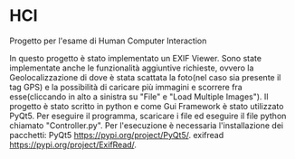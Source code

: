 # HCI
Progetto per l'esame di Human Computer Interaction

In questo progetto è stato implementato un EXIF Viewer. Sono state implementate anche le funzionalità aggiuntive richieste, ovvero la Geolocalizzazione di dove è stata scattata la foto(nel caso sia presente il tag GPS) e la possibilità di caricare più immagini e scorrere fra esse(cliccando in alto a sinistra su "File" e "Load Multiple Images").
Il progetto è stato scritto in python e come Gui Framework è stato utilizzato PyQt5.
Per eseguire il programma, scaricare i file ed eseguire il file python chiamato "Controller.py".
Per l'esecuzione è necessaria l'installazione dei pacchetti:
PyQt5 https://pypi.org/project/PyQt5/.
exifread https://pypi.org/project/ExifRead/.
